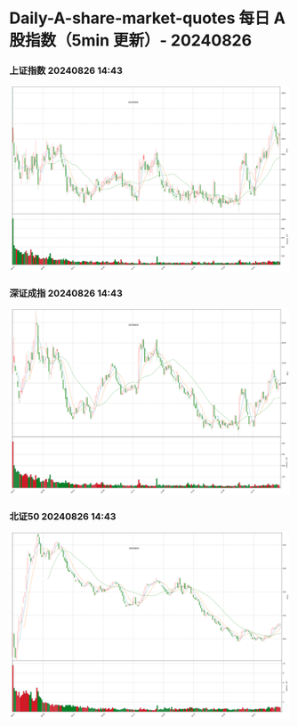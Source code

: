 
# Daily-A-share-market-quotes 每日 A 股指数（5min 更新）- 20240826

### 上证指数 20240826 14:43
![](./fig/2024/8/20240826-sh000001.png)

### 深证成指 20240826 14:43
![](./fig/2024/8/20240826-sz399001.png)

### 北证50 20240826 14:43
![](./fig/2024/8/20240826-bj899050.png)
